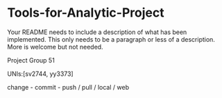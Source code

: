 # Tools-for-Analytic-Project

Your README needs to include a description of what has been implemented. This only needs to be a paragraph or less of a description. More is welcome but not needed.

Project Group 51

UNIs:[sv2744, yy3373]


change - commit - push / pull / local / web
